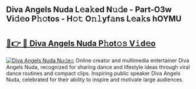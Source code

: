 ## Diva Angels Nuda L𝚎a𝚔ed N𝚞𝚍e - Part-O3w Vi𝚍𝚎o P𝚑𝚘tos - H𝚘𝚝 O𝚗𝚕yf𝚊ns L𝚎a𝚔s hOYMU

# <h2><a href="http://kfeb1sa.oniu.top/?m=Diva+Angels+Nuda">🔗👉 🔴 Diva Angels Nuda P𝚑ot𝚘𝚜 V𝚒d𝚎o</a></h2>

[![Diva Angels Nuda Nu𝚍e𝚜](https://i.imgur.com/0qMVB7G.gif)](http://kfeb1sa.oniu.top/?m=Diva+Angels+Nuda)
Online creator and multimedia entertainer Diva Angels Nuda, recognized for sharing dance and lifestyle ideas through viral dance routines and compact clips. Inspiring public speaker Diva Angels Nuda, celebrated for their ability to inspire and motivate large audiences.  
